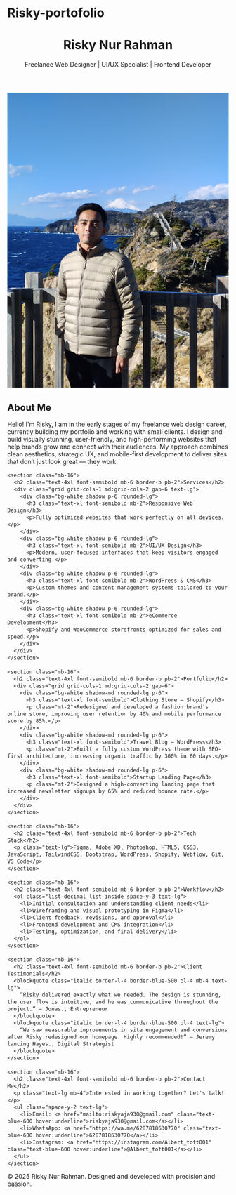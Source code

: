 # Risky-portofolio
<!DOCTYPE html>
<html lang="en">
<head>
  <meta charset="UTF-8" />
  <meta name="viewport" content="width=device-width, initial-scale=1.0" />
  <title>Hey,Im Risky Nur Rahman | Web Design Freelancer</title>
  <script src="https://cdn.tailwindcss.com"></script>
  <link href="https://fonts.googleapis.com/css2?family=Inter:wght@400;600;800&display=swap" rel="stylesheet">
  <style>
    body {
      font-family: 'Inter', sans-serif;
    }
  </style>
</head>
<body class="bg-gray-50 text-gray-800">
  <header class="bg-gray-900 text-white py-12 text-center">
    <h1 class="text-5xl font-extrabold">Risky Nur Rahman</h1>
    <p class="text-xl mt-3">Freelance Web Designer | UI/UX Specialist | Frontend Developer</p>
  </header>

  <main class="max-w-6xl mx-auto px-6 py-12">
    <section class="mb-16">
      <section class="mb-16">
  
  <img src="profile.jpg.jpg" alt="Risky Nur Rahman" class="w-48 h-48 rounded-full mx-auto mb-6 object-cover shadow-lg" />
  <p class="text-lg leading-relaxed">
      <h2 class="text-4xl font-semibold mb-6 border-b pb-2">About Me</h2>
      <p class="text-lg leading-relaxed">
        Hello! I'm Risky, I am in the early stages of my freelance web design career, currently building my portfolio and working with small clients. I design and build visually stunning, user-friendly, and high-performing websites that help brands grow and connect with their audiences. My approach combines clean aesthetics, strategic UX, and mobile-first development to deliver sites that don’t just look great — they work.
      </p>
    </section>


    <section class="mb-16">
      <h2 class="text-4xl font-semibold mb-6 border-b pb-2">Services</h2>
      <div class="grid grid-cols-1 md:grid-cols-2 gap-6 text-lg">
        <div class="bg-white shadow p-6 rounded-lg">
          <h3 class="text-xl font-semibold mb-2">Responsive Web Design</h3>
          <p>Fully optimized websites that work perfectly on all devices.</p>
        </div>
        <div class="bg-white shadow p-6 rounded-lg">
          <h3 class="text-xl font-semibold mb-2">UI/UX Design</h3>
          <p>Modern, user-focused interfaces that keep visitors engaged and converting.</p>
        </div>
        <div class="bg-white shadow p-6 rounded-lg">
          <h3 class="text-xl font-semibold mb-2">WordPress & CMS</h3>
          <p>Custom themes and content management systems tailored to your brand.</p>
        </div>
        <div class="bg-white shadow p-6 rounded-lg">
          <h3 class="text-xl font-semibold mb-2">eCommerce Development</h3>
          <p>Shopify and WooCommerce storefronts optimized for sales and speed.</p>
        </div>
      </div>
    </section>

    <section class="mb-16">
      <h2 class="text-4xl font-semibold mb-6 border-b pb-2">Portfolio</h2>
      <div class="grid grid-cols-1 md:grid-cols-2 gap-6">
        <div class="bg-white shadow-md rounded-lg p-6">
          <h3 class="text-xl font-semibold">Clothing Store – Shopify</h3>
          <p class="mt-2">Redesigned and developed a fashion brand’s online store, improving user retention by 40% and mobile performance score by 85%.</p>
        </div>
        <div class="bg-white shadow-md rounded-lg p-6">
          <h3 class="text-xl font-semibold">Travel Blog – WordPress</h3>
          <p class="mt-2">Built a fully custom WordPress theme with SEO-first architecture, increasing organic traffic by 300% in 60 days.</p>
        </div>
        <div class="bg-white shadow-md rounded-lg p-6">
          <h3 class="text-xl font-semibold">Startup Landing Page</h3>
          <p class="mt-2">Designed a high-converting landing page that increased newsletter signups by 65% and reduced bounce rate.</p>
        </div>
      </div>
    </section>

    <section class="mb-16">
      <h2 class="text-4xl font-semibold mb-6 border-b pb-2">Tech Stack</h2>
      <p class="text-lg">Figma, Adobe XD, Photoshop, HTML5, CSS3, JavaScript, TailwindCSS, Bootstrap, WordPress, Shopify, Webflow, Git, VS Code</p>
    </section>

    <section class="mb-16">
      <h2 class="text-4xl font-semibold mb-6 border-b pb-2">Workflow</h2>
      <ol class="list-decimal list-inside space-y-3 text-lg">
        <li>Initial consultation and understanding client needs</li>
        <li>Wireframing and visual prototyping in Figma</li>
        <li>Client feedback, revisions, and approval</li>
        <li>Frontend development and CMS integration</li>
        <li>Testing, optimization, and final delivery</li>
      </ol>
    </section>

    <section class="mb-16">
      <h2 class="text-4xl font-semibold mb-6 border-b pb-2">Client Testimonials</h2>
      <blockquote class="italic border-l-4 border-blue-500 pl-4 mb-4 text-lg">
        “Risky delivered exactly what we needed. The design is stunning, the user flow is intuitive, and he was communicative throughout the project.” — Jonas., Entrepreneur
      </blockquote>
      <blockquote class="italic border-l-4 border-blue-500 pl-4 text-lg">
        “We saw measurable improvements in site engagement and conversions after Risky redesigned our homepage. Highly recommended!” — Jeremy lancing Hayes., Digital Strategist
      </blockquote>
    </section>

    <section class="mb-16">
      <h2 class="text-4xl font-semibold mb-6 border-b pb-2">Contact Me</h2>
      <p class="text-lg mb-4">Interested in working together? Let's talk!</p>
      <ul class="space-y-2 text-lg">
        <li>Email: <a href="mailto:riskyaja930@gmail.com" class="text-blue-600 hover:underline">riskyaja930@gmail.com</a></li>
        <li>WhatsApp: <a href="https://wa.me/6287818630770" class="text-blue-600 hover:underline">6287818630770</a></li>
        <li>Instagram: <a href="https://instagram.com/Albert_toft001" class="text-blue-600 hover:underline">@Albert_toft001</a></li>
      </ul>
    </section>
  </main>

  <footer class="bg-gray-900 text-white text-center py-6">
    <p>&copy; 2025 Risky Nur Rahman. Designed and developed with precision and passion.</p>
  </footer>
</body>
</html>
